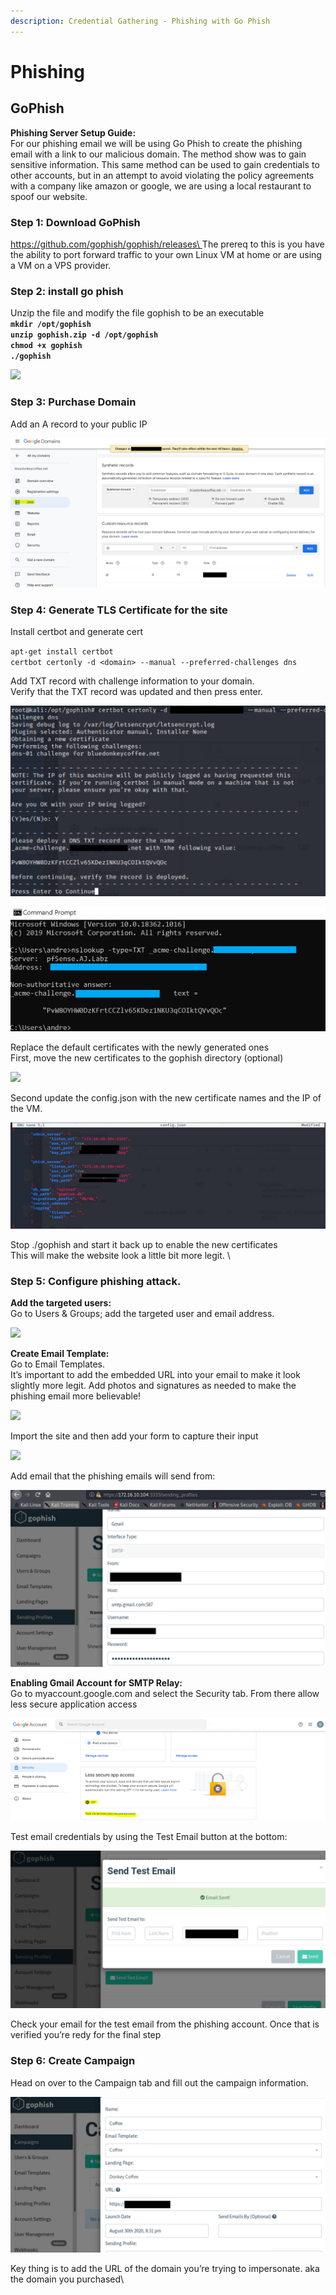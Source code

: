 ```yaml
---
description: Credential Gathering - Phishing with Go Phish
---
```


# Phishing

## GoPhish

**Phishing Server Setup Guide:**\
For our phishing email we will be using Go Phish to create the phishing email with a link to our malicious domain. The method show was to gain sensitive information. This same method can be used to gain credentials to other accounts, but in an attempt to avoid violating the policy agreements with a company like amazon or google, we are using a local restaurant to spoof our website.

### **Step 1:** Download GoPhish&#x20;

[https://github.com/gophish/gophish/releases\
](https://github.com/gophish/gophish/releases)The prereq to this is you have the ability to port forward traffic to your own Linux VM at home or are using a VM on a VPS provider.

### **Step 2: install go phish**

Unzip the file and modify the file gophish to be an executable\
**`mkdir /opt/gophish`**\
**`unzip gophish.zip -d /opt/gophish`**\
**`chmod +x gophish`**\
**`./gophish`**

![](https://lh6.googleusercontent.com/BVrveXdkwHvWEbcaKzE\_Bex6IYZaCy0zKzTeLYVsIZ4FmoGf\_XY8qdnT9IKfQKj5oHQS\_a7GDSZOWtB29hF5mZSvR9rELGkV8bDVq0DvqMRYAcbjhtMjd-Cq3IHINnXrCrttDrb9)

### **Step 3: Purchase Domain**

Add an A record to your public IP&#x20;

![](<../.gitbook/assets/image (167).png>)

### **Step 4: Generate TLS Certificate for the site**

Install certbot and generate cert

`apt-get install certbot`\
`certbot certonly -d <domain> --manual --preferred-challenges dns`

Add TXT record with challenge information to your domain.\
Verify that the TXT record was updated and then press enter.

![Certbot cert](<../.gitbook/assets/image (160).png>)

![verify the TXT record](<../.gitbook/assets/image (161).png>)

Replace the default certificates with the newly generated ones\
First, move the new certificates to the gophish directory (optional)

![](https://lh3.googleusercontent.com/oTSbRu7VUCiLdAdAbFdQVBzBlanOjzJ74iFurWx68nPdAlI4Gw1kEACAdM5lpYJdZ6YAYeXHaXXWmJfW4Dx9a8EdWzUZrZuuwe-mhTlnp2MBqWSiqM-Po3H9c\_qjM7ilxH5wyHMl)

Second update the config.json with the new certificate names and the IP of the VM.&#x20;

![config.json](<../.gitbook/assets/image (165).png>)

Stop ./gophish and start it back up to enable the new certificates\
This will make the website look a little bit more legit. \


### Step 5: Configure phishing attack.&#x20;

**Add the targeted users:**\
Go to Users & Groups; add the targeted user and email address.&#x20;

![](https://lh3.googleusercontent.com/bYulbqiVEdnFaxiv4IesPlyQCn5KeZ3Dr-O7qWjZ8bOq9Rq9Rrw1YssQg4eH4jDJSzu0kXNI4vJnnne7FMEPhvYsWL9I5b95ZAqwelMezJZIIB81w4RqPLZUlz0sKRcwm6\_o9BZG)

**Create Email Template:**\
Go to Email Templates.\
It’s important to add the embedded URL into your email to make it look slightly more legit. Add photos and signatures as needed to make the phishing email more believable! &#x20;

![](https://lh4.googleusercontent.com/cjCTwc7QuH\_\_\_qnVg7LIF7d2kS0Yh7gxmIQCh071h1lwADqhXWBimaw-VvE7rXvO74mnAGUbKbm3uS9XiYUJKq1-euuyhkaI263vuFzzEB5G8L5hr4b-RVpsGZFCulRXDh8mn-xN)

Import the site and then add your form to capture their input

![](https://lh3.googleusercontent.com/hLneBzlCnSKGqFEg251nloK1VB-nvGdKDy00\_a0f\_ex33lFit02oVzTEdMSszuVl1PDhvM6V-6ko-IHUHyeX7YOIW361datoh31sC5qm\_EgoQq3FoOYlr7bEys55-SRUZnel0ArS)

Add email that the phishing emails will send from:

![](<../.gitbook/assets/image (162).png>)

**Enabling Gmail Account for SMTP Relay:**\
Go to myaccount.google.com and select the Security tab. From there allow less secure application access

![](<../.gitbook/assets/image (158).png>)

Test email credentials by using the Test Email button at the bottom:

![](<../.gitbook/assets/image (159).png>)

Check your email for the test email from the phishing account. Once that is verified you’re redy for the final step

### **Step 6: Create Campaign**

Head on over to the Campaign tab and fill out the campaign information.

![](<../.gitbook/assets/image (163).png>)

Key thing is to add the URL of the domain you’re trying to impersonate. aka the domain you purchased\


